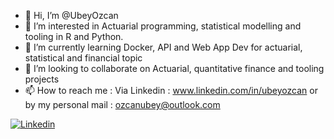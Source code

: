 - 👋 Hi, I’m @UbeyOzcan
- 👀 I’m interested in Actuarial programming, statistical modelling and tooling in R and Python.
- 🌱 I’m currently learning Docker, API and Web App Dev for actuarial, statistical and financial topic
- 👀 I’m looking to collaborate on Actuarial, quantitative finance and tooling projects
- 📫 How to reach me : Via Linkedin : www.linkedin.com/in/ubeyozcan or by my personal mail : ozcanubey@outlook.com


<a href="https://www.linkedin.com/in/ubeyozcan/">
  <img
    alt="Linkedin"
    src="https://img.shields.io/badge/linkedin-0077B5?logo=linkedin&logoColor=white&style=for-the-badge"
  />
</a>

